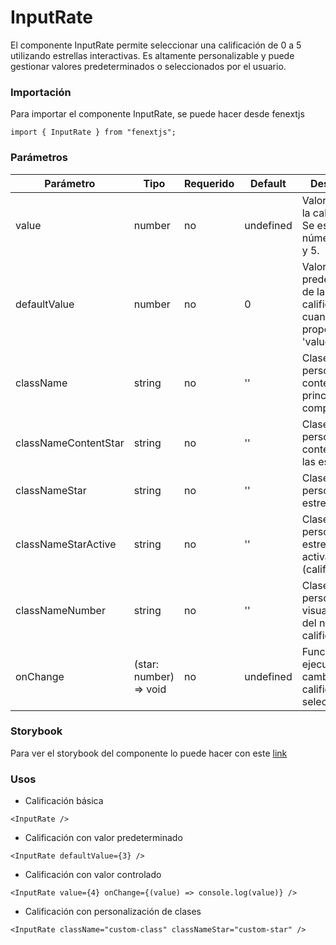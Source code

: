 # InputRate

El componente InputRate permite seleccionar una calificación de 0 a 5 utilizando estrellas interactivas. Es altamente personalizable y puede gestionar valores predeterminados o seleccionados por el usuario.

### Importación

Para importar el componente InputRate, se puede hacer desde fenextjs

```tsx copy
import { InputRate } from "fenextjs";
```

### Parámetros

| Parámetro            | Tipo                    | Requerido | Default   | Descripcion                                                               |
| -------------------- | ----------------------- | --------- | --------- | ------------------------------------------------------------------------- |
| value                | number                  | no        | undefined | Valor actual de la calificación. Se espera un número entre 0 y 5.         |
| defaultValue         | number                  | no        | 0         | Valor predeterminado de la calificación cuando no se proporciona 'value'. |
| className            | string                  | no        | ''        | Clase CSS para personalizar el contenedor principal del componente.       |
| classNameContentStar | string                  | no        | ''        | Clase CSS para personalizar el contenedor de las estrellas.               |
| classNameStar        | string                  | no        | ''        | Clase CSS para personalizar las estrellas.                                |
| classNameStarActive  | string                  | no        | ''        | Clase CSS para personalizar las estrellas activas (calificadas).          |
| classNameNumber      | string                  | no        | ''        | Clase CSS para personalizar la visualización del número de calificación.  |
| onChange             | (star: number) =\> void | no        | undefined | Función que se ejecuta cuando cambia la calificación seleccionada.        |

### Storybook

Para ver el storybook del componente lo puede hacer con este [link](https://fenextjs-component-storybook.vercel.app/?path=/story/input-inputrate--index)

### Usos

-   Calificación básica

```tsx copy
<InputRate />
```

-   Calificación con valor predeterminado

```tsx copy
<InputRate defaultValue={3} />
```

-   Calificación con valor controlado

```tsx copy
<InputRate value={4} onChange={(value) => console.log(value)} />
```

-   Calificación con personalización de clases

```tsx copy
<InputRate className="custom-class" classNameStar="custom-star" />
```

